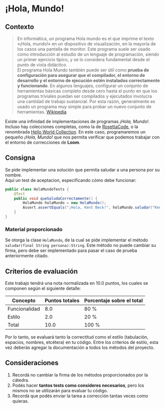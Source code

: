 # ¡Hola, Mundo!

## Contexto
> En informática, un programa Hola mundo es el que imprime el texto «¡Hola, mundo!» en un dispositivo de visualización, en la mayoría de los casos una pantalla de monitor. Este programa suele ser usado como introducción al estudio de un lenguaje de programación, siendo un primer ejercicio típico, y se lo considera fundamental desde el punto de vista didáctico.  
> El programa Hola Mundo también puede ser útil como **prueba de configuración para asegurar que el compilador, el entorno de desarrollo y el entorno de ejecución estén instalados correctamente y funcionando**. En algunos lenguajes, configurar un conjunto de herramientas básicas completo desde cero hasta el punto en que los programas triviales puedan ser compilados y ejecutados involucra una cantidad de trabajo sustancial. Por esta razón, generalmente es usado un programa muy simple para probar un nuevo conjunto de herramientas.
[Wikipedia](https://es.wikipedia.org/wiki/Hola_mundo)

Existe una infinidad de implementaciones de programas *¡Hola, Mundo!*. Incluso hay colecciones completas, como la de [RosettaCode](http://rosettacode.org/wiki/Hello_world/Text), o la renombrada [Hello World Collection](http://helloworldcollection.de/). En este caso, programaremos un pequeño _¡Hola, Mundo!_ que nos permita verificar que podemos trabajar con el entorno de correcciones de **Loom**.

## Consigna
Se pide implementar una solución que permita saludar a una persona por su nombre.  
Aquí un test de aceptacion, especificando cómo debe funcionar:


```java
public class HolaMundoTests {
    @Test
    public void queSaludaCorrectamente() {
        HolaMundo holaMundo = new HolaMundo();
        Assert.assertEquals("¡Hola, Kent Beck!", holaMundo.saludar("Kent Beck"));
    }
}
```

### Material proporcionado
Se otorga la clase `HolaMundo`, de la cual se pide implementar el método `saludar(final String persona):String`. Este método no puede cambiar su firma, pero debe ser implementado para pasar el caso de prueba anteriormente citado.

## Criterios de evaluación
Este trabajo tendrá una nota normalizada en 10.0 puntos, los cuales se componen según el siguiente detalle:

<table>
 <thead>
 <tr>
  <th>Concepto</th>
  <th>Puntos totales</th>
  <th>Porcentaje sobre el total</th>
 </tr>
 </thead>
 <tr>
  <td>Funcionalidad</td>
  <td>8.0</td>
  <td>80 %</td>
 </tr>
 <tr>
  <td>Estilo</td>
  <td>2.0</td>
  <td>20 %</td>
 </tr>
 <tr>
  <td>Total</td>
  <td>10.0</td>
  <td>100 %</td>
 </tr>
</table>

Por lo tanto, se evaluará tanto la correctitud como el estilo (tabulación, espacios, nombres, etcétera) en tu código.
Entre los criterios de estilo, esta vez deberás agregar la documentación a todos los métodos del proyecto.

## Consideraciones

1. Recordá no cambiar la firma de los métodos proporcionados por la cátedra.
2. Podés hacer **tantos tests como consideres necesarios**, pero los mismos no se utilizarán para evaluar tu código.
3. Recordá que podés enviar la tarea a corrección tantas veces como quieras.
